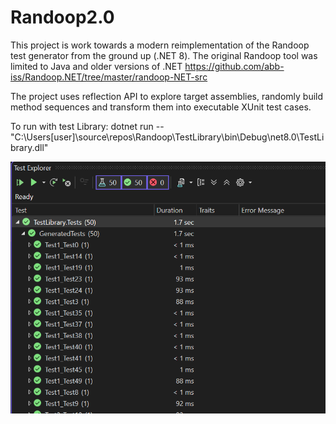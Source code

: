 # Randoop2.0



This project is work towards a modern reimplementation of the Randoop test generator from the ground up (.NET 8). 
The original Randoop tool was limited to Java and older versions of .NET
https://github.com/abb-iss/Randoop.NET/tree/master/randoop-NET-src

The project uses reflection API to explore target assemblies, randomly build method sequences and transform them into executable XUnit test cases.


To run with test Library:
dotnet run -- "C:\Users\[user]\source\repos\Randoop\TestLibrary\bin\Debug\net8.0\TestLibrary.dll"


![demotestlib](https://github.com/tarasermolenko/Randoop2.0/blob/dev/ReadMeImages/demoimage.png?raw=true)
